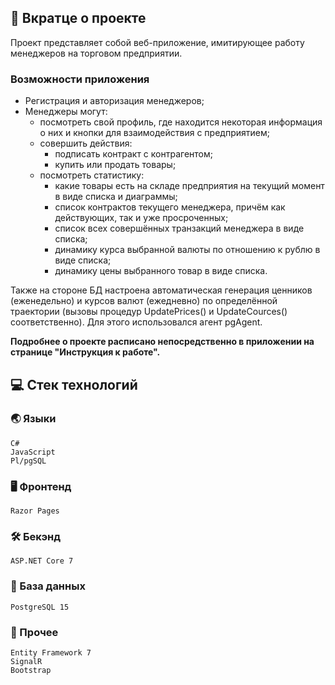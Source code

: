 ## :bookmark_tabs: Вкратце о проекте
Проект представляет собой веб-приложение, имитирующее работу менеджеров на торговом предприятии.
### Возможности приложения
- Регистрация и авторизация менеджеров;
- Менеджеры могут:
  - посмотреть свой профиль, где находится некоторая информация о них и кнопки для взаимодействия с предприятием;
  - совершить действия:
    - подписать контракт с контрагентом;
    - купить или продать товары;
  - посмотреть статистику:
    - какие товары есть на складе предприятия на текущий момент в виде списка и диаграммы;
    - список контрактов текущего менеджера, причём как действующих, так и уже просроченных;
    - список всех совершённых транзакций менеджера в виде списка;
    - динамику курса выбранной валюты по отношению к рублю в виде списка;
    - динамику цены выбранного товар в виде списка.

Также на стороне БД настроена автоматическая генерация ценников (еженедельно) и курсов валют (ежедневно) по определённой траектории (вызовы процедур UpdatePrices() и UpdateCources() соответственно). Для этого использовался агент pgAgent.

**Подробнее о проекте расписано непосредственно в приложении на странице "Инструкция к работе".**
## :computer: Стек технологий
### :earth_asia: Языки
```
C#
JavaScript
Pl/pgSQL
```
### :desktop_computer: Фронтенд
```
Razor Pages
```
### :hammer_and_wrench: Бекэнд
```
ASP.NET Core 7
```
### :floppy_disk: База данных
```
PostgreSQL 15
```
### :scroll: Прочее
```
Entity Framework 7
SignalR
Bootstrap
```